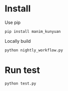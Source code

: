 # Install
Use pip
```bash
pip install manim_kunyuan
```

Locally build
```bash
python nightly_workflow.py
```

# Run test
```bash
python test.py
```
